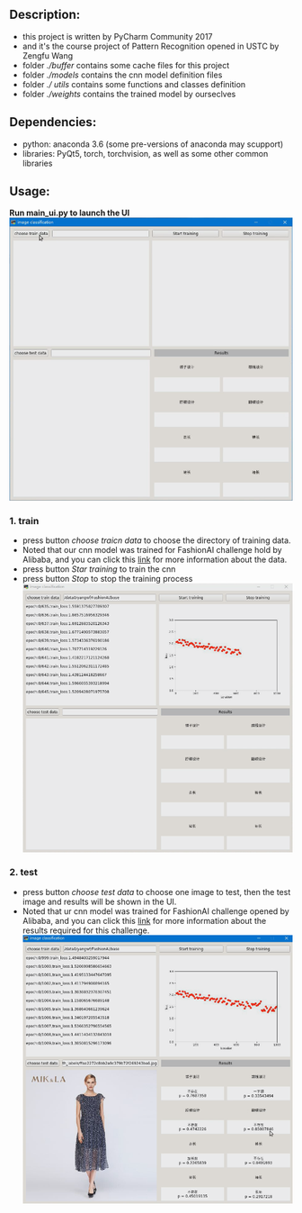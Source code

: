 ## Description:
* this project is written by PyCharm Community 2017
* and it's the course project of Pattern Recognition opened in USTC by Zengfu Wang
* folder *./buffer* contains some cache files for this project
* folder *./models* contains the cnn model definition files
* folder *./ utils* contains some functions and classes definition
* folder *./weights* contains the trained model by ourseclves
## Dependencies:
* python: anaconda 3.6 (some pre-versions of anaconda may scupport)
* libraries: PyQt5, torch, torchvision, as well as some other common libraries 
## Usage:
**Run main_ui.py to launch the UI**
![UI destop](./buffer/launch.PNG)
### 1. train
* press button *choose traicn data* to choose the directory of training data.
* Noted that our cnn model was trained for FashionAI challenge hold by Alibaba, and you can click this [link](https://tianchi.aliyun.com/competition/introduction.htm?spm=5176.100066.0.0.6529d7804HqC0a&raceId=231649) for more information about the data.
* press button *Star training* to train the cnn
* press button *Stop* to stop the training process
![UI train](./buffer/train.PNG)

### 2. test
* press button *choose test data* to choose one image to test, then the test image and results will be shown in the UI. 
* Noted that ur cnn model was trained for FashionAI challenge opened by Alibaba, and you can click this [link](https://tianchi.aliyun.com/competition/introduction.htm?spm=5176.100066.0.0.6529d7804HqC0a&raceId=231649) for more information about the results required for this challenge.
![UI test](./buffer/test.PNG)
